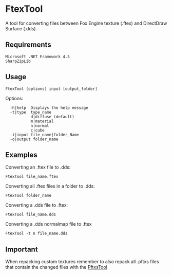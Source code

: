 FtexTool
========
A tool for converting files between Fox Engine texture (.ftex) and DirectDraw Surface (.dds).

Requirements
--------
```
Microsoft .NET Framework 4.5 
SharpZipLib
```

Usage
--------
```
FtexTool [options] input [output_folder]
```

Options:
```
  -h|help  Displays the help message
  -t|type  type_name
           d|diffuse (default)
           m|material
           n|normal
           c|cube
  -i|input file_name|folder_Name
  -o|output folder_name
```

Examples
--------

Converting an .ftex file to .dds:
```
FtexTool file_name.ftex
```

Converting all .ftex files in a folder to .dds:
```
FtexTool folder_name
```

Converting a .dds file to .ftex:
```
FtexTool file_name.dds
```

Converting a .dds normalmap file to .ftex
```
FtexTool -t n file_name.dds
```

Important
--------
When repacking custom textures remember to also repack all .pftxs files that contain the changed files with the [PftxsTool](https://github.com/Atvaark/PftxsTool)
